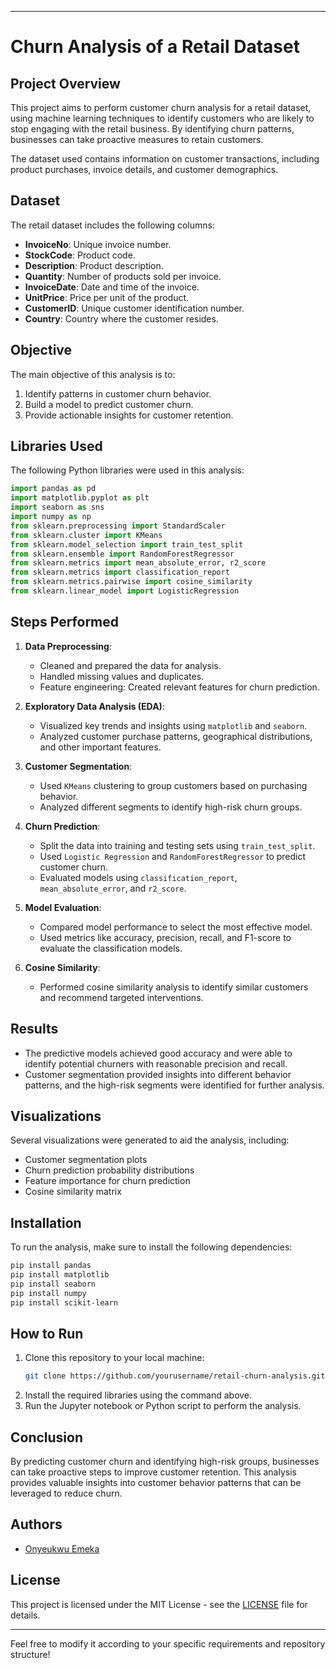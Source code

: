 
---

# Churn Analysis of a Retail Dataset

## Project Overview
This project aims to perform customer churn analysis for a retail dataset, using machine learning techniques to identify customers who are likely to stop engaging with the retail business. By identifying churn patterns, businesses can take proactive measures to retain customers.

The dataset used contains information on customer transactions, including product purchases, invoice details, and customer demographics.

## Dataset
The retail dataset includes the following columns:

- **InvoiceNo**: Unique invoice number.
- **StockCode**: Product code.
- **Description**: Product description.
- **Quantity**: Number of products sold per invoice.
- **InvoiceDate**: Date and time of the invoice.
- **UnitPrice**: Price per unit of the product.
- **CustomerID**: Unique customer identification number.
- **Country**: Country where the customer resides.

## Objective
The main objective of this analysis is to:
1. Identify patterns in customer churn behavior.
2. Build a model to predict customer churn.
3. Provide actionable insights for customer retention.

## Libraries Used
The following Python libraries were used in this analysis:

```python
import pandas as pd
import matplotlib.pyplot as plt
import seaborn as sns
import numpy as np
from sklearn.preprocessing import StandardScaler
from sklearn.cluster import KMeans
from sklearn.model_selection import train_test_split
from sklearn.ensemble import RandomForestRegressor
from sklearn.metrics import mean_absolute_error, r2_score
from sklearn.metrics import classification_report
from sklearn.metrics.pairwise import cosine_similarity
from sklearn.linear_model import LogisticRegression
```

## Steps Performed

1. **Data Preprocessing**:
   - Cleaned and prepared the data for analysis.
   - Handled missing values and duplicates.
   - Feature engineering: Created relevant features for churn prediction.

2. **Exploratory Data Analysis (EDA)**:
   - Visualized key trends and insights using `matplotlib` and `seaborn`.
   - Analyzed customer purchase patterns, geographical distributions, and other important features.

3. **Customer Segmentation**:
   - Used `KMeans` clustering to group customers based on purchasing behavior.
   - Analyzed different segments to identify high-risk churn groups.

4. **Churn Prediction**:
   - Split the data into training and testing sets using `train_test_split`.
   - Used `Logistic Regression` and `RandomForestRegressor` to predict customer churn.
   - Evaluated models using `classification_report`, `mean_absolute_error`, and `r2_score`.

5. **Model Evaluation**:
   - Compared model performance to select the most effective model.
   - Used metrics like accuracy, precision, recall, and F1-score to evaluate the classification models.

6. **Cosine Similarity**:
   - Performed cosine similarity analysis to identify similar customers and recommend targeted interventions.

## Results
- The predictive models achieved good accuracy and were able to identify potential churners with reasonable precision and recall.
- Customer segmentation provided insights into different behavior patterns, and the high-risk segments were identified for further analysis.

## Visualizations
Several visualizations were generated to aid the analysis, including:
- Customer segmentation plots
- Churn prediction probability distributions
- Feature importance for churn prediction
- Cosine similarity matrix

## Installation

To run the analysis, make sure to install the following dependencies:

```bash
pip install pandas
pip install matplotlib
pip install seaborn
pip install numpy
pip install scikit-learn
```

## How to Run

1. Clone this repository to your local machine:
   ```bash
   git clone https://github.com/yourusername/retail-churn-analysis.git
   ```
2. Install the required libraries using the command above.
3. Run the Jupyter notebook or Python script to perform the analysis.

## Conclusion
By predicting customer churn and identifying high-risk groups, businesses can take proactive steps to improve customer retention. This analysis provides valuable insights into customer behavior patterns that can be leveraged to reduce churn.

## Authors
- [Onyeukwu Emeka](https://github.com/Emekadata/Churn-Analysis)

## License
This project is licensed under the MIT License - see the [LICENSE](LICENSE) file for details.

---

Feel free to modify it according to your specific requirements and repository structure!
